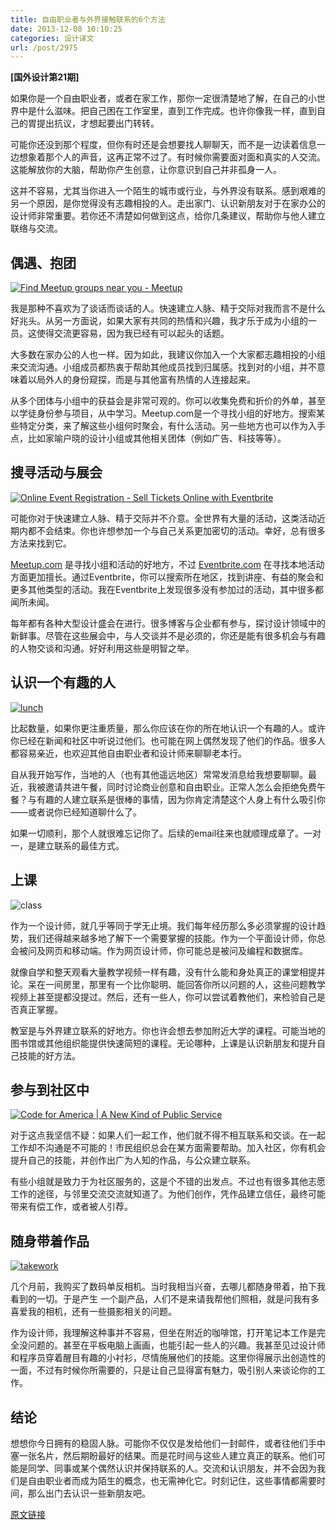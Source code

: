 ```yaml
---
title: 自由职业者与外界接触联系的6个方法
date: 2013-12-08 10:10:25
categories: 设计译文
url: /post/2975
---
```


**[国外设计第21期]**

如果你是一个自由职业者，或者在家工作，那你一定很清楚地了解，在自己的小世界中是什么滋味。把自己困在工作室里，直到工作完成。也许你像我一样，直到自己的胃提出抗议，才想起要出门转转。

可能你还没到那个程度，但你有时还是会想要找人聊聊天，而不是一边读着信息一边想象着那个人的声音，这再正常不过了。有时候你需要面对面和真实的人交流。这能解放你的大脑，帮助你产生创意，让你意识到自己并非孤身一人。

这并不容易，尤其当你进入一个陌生的城市或行业，与外界没有联系。感到艰难的另一个原因，是你觉得没有志趣相投的人。走出家门、认识新朋友对于在家办公的设计师非常重要。若你还不清楚如何做到这点，给你几条建议，帮助你与他人建立联络与交流。

## 偶遇、抱团

[![Find Meetup groups near you - Meetup](http://netdna.webdesignerdepot.com/uploads/2013/06/meetup.jpg "6 simple ways freelancers can meet people and make connections photo")](http://meetup.com/)

我是那种不喜欢为了谈话而谈话的人。快速建立人脉、精于交际对我而言不是什么好兆头。从另一方面说，如果大家有共同的热情和兴趣，我才乐于成为小组的一员。这使得交流更容易，因为我已经有可以起头的话题。

大多数在家办公的人也一样。因为如此，我建议你加入一个大家都志趣相投的小组来交流沟通。小组成员都热衷于帮助其他成员找到归属感。找到对的小组，并不意味着以局外人的身份窥探，而是与其他富有热情的人连接起来。

从多个团体与小组中的获益会是非常可观的。你可以收集免费和折价的外单，甚至以学徒身份参与项目，从中学习。Meetup.com是一个寻找小组的好地方。搜索某些特定分类，来了解这些小组何时聚会，有什么活动。另一些地方也可以作为入手点，比如家喻户晓的设计小组或其他相关团体（例如广告、科技等等）。

## 搜寻活动与展会

[![Online Event Registration - Sell Tickets Online with Eventbrite](http://netdna.webdesignerdepot.com/uploads/2013/06/eventbrite.jpg "6 simple ways freelancers can meet people and make connections photo")](http://eventbrite.com/)

可能你对于快速建立人脉、精于交际并不介意。全世界有大量的活动，这类活动近期内都不会结束。你也许想参加一个与自己关系更加密切的活动。幸好，总有很多方法来找到它。

[Meetup.com](http://www.meetup.com/) 是寻找小组和活动的好地方，不过 [Eventbrite.com](http://www.eventbrite.com/) 在寻找本地活动方面更加擅长。通过Eventbrite，你可以搜索所在地区，找到讲座、有益的聚会和更多其他类型的活动。我在Eventbrite上发现很多没有参加过的活动，其中很多都闻所未闻。

每年都有各种大型设计盛会在进行。很多博客与企业都有参与，探讨设计领域中的新鲜事。尽管在这些展会中，与人交谈并不是必须的，你还是能有很多机会与有趣的人物交谈和沟通。好好利用这些是明智之举。

## 认识一个有趣的人

[![lunch](http://netdna.webdesignerdepot.com/uploads/2013/06/lunch.jpg "6 simple ways freelancers can meet people and make connections photo")](http://netdna.webdesignerdepot.com/uploads/2013/06/lunch.jpg)

比起数量，如果你更注重质量，那么你应该在你的所在地认识一个有趣的人。或许你已经在新闻和社区中听说过他们。也可能在网上偶然发现了他们的作品。很多人都容易亲近，也欢迎其他自由职业者和设计师来聊聊老本行。

自从我开始写作，当地的人（也有其他遥远地区）常常发消息给我想要聊聊。最近，我被邀请共进午餐，同时讨论商业创意和自由职业。正常人怎么会拒绝免费午餐？与有趣的人建立联系是很棒的事情，因为你肯定清楚这个人身上有什么吸引你——或者说你已经知道聊什么了。

如果一切顺利，那个人就很难忘记你了。后续的email往来也就顺理成章了。一对一，是建立联系的最佳方式。

## 上课

![class](http://netdna.webdesignerdepot.com/uploads/2013/06/class.jpg "6 simple ways freelancers can meet people and make connections photo")

作为一个设计师，就几乎等同于学无止境。我们每年经历那么多必须掌握的设计趋势，我们还得越来越多地了解下一个需要掌握的技能。作为一个平面设计师，你总会被问及网页和移动端。作为网页设计师，你可能总是被问及编程和数据库。

就像自学和整天观看大量教学视频一样有趣，没有什么能和身处真正的课堂相提并论。呆在一间房里，那里有一个比你聪明、能回答你所以问题的人，这些问题教学视频上甚至提都没提过。然后，还有一些人，你可以尝试着教他们，来检验自己是否真正掌握。

教室是与外界建立联系的好地方。你也许会想去参加附近大学的课程。可能当地的图书馆或其他组织能提供快速简短的课程。无论哪种，上课是认识新朋友和提升自己技能的好方法。

## 参与到社区中

[![Code for America | A New Kind of Public Service](http://netdna.webdesignerdepot.com/uploads/2013/06/codeforamerica.jpg "6 simple ways freelancers can meet people and make connections photo")](http://codeforamerica.org/)

对于这点我坚信不疑：如果人们一起工作，他们就不得不相互联系和交谈。在一起工作却不沟通是不可能的！市民组织总会在某方面需要帮助。加入社区，你有机会提升自己的技能，并创作出广为人知的作品，与公众建立联系。

有些小组就是致力于为社区服务的，这是个不错的出发点。不过也有很多其他志愿工作的途径，与邻里交流交流就知道了。为他们创作，凭作品建立信任，最终可能带来有偿工作，或者被人引荐。

## 随身带着作品

[![takework](http://netdna.webdesignerdepot.com/uploads/2013/06/takework.jpg "6 simple ways freelancers can meet people and make connections photo")](http://netdna.webdesignerdepot.com/uploads/2013/06/takework.jpg)

几个月前，我购买了数码单反相机。当时我相当兴奋，去哪儿都随身带着，拍下我看到的一切。于是产生 一个副产品，人们不是来请我帮他们照相，就是问我有多喜爱我的相机，还有一些摄影相关的问题。

作为设计师，我理解这种事并不容易，但坐在附近的咖啡馆，打开笔记本工作是完全没问题的。甚至在平板电脑上画画，也能引起一些人的兴趣。我甚至见过设计师和程序员穿着醒目有趣的小衬衫，尽情施展他们的技能。这里你得展示出创造性的一面，不过有时候你所需要的，只是让自己显得富有魅力，吸引别人来谈论你的工作。

## 结论

想想你今日拥有的稳固人脉。可能你不仅仅是发给他们一封邮件，或者往他们手中塞一张名片，然后期盼最好的结果。而是花时间与这些人建立真正的联系。他们可能是同学、同事或某个偶然认识并保持联系的人。交流和认识朋友，并不会因为我们是自由职业者而成为陌生的概念，也无需神化它。时刻记住，这些事情都需要时间，那么出门去认识一些新朋友吧。

[原文链接](http://www.webdesignerdepot.com/2013/11/6-simple-ways-freelancers-can-meet-people-and-make-connections/)